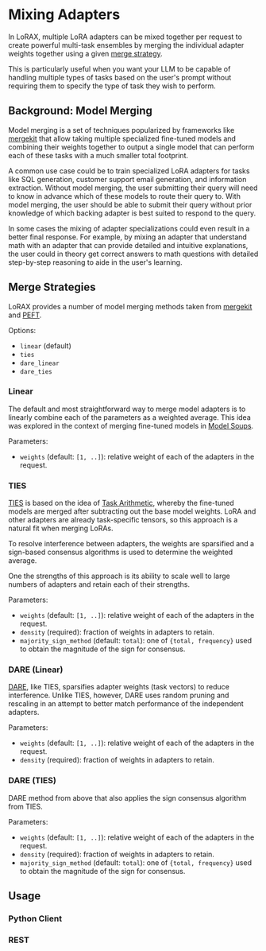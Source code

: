 # Mixing Adapters

In LoRAX, multiple LoRA adapters can be mixed together per request to create powerful multi-task ensembles by merging the individual
adapter weights together using a given [merge strategy](#merge-strategies).

This is particularly useful when you want your LLM to be capable of handling multiple types of tasks based on the user's prompt without
requiring them to specify the type of task they wish to perform.

## Background: Model Merging

Model merging is a set of techniques popularized by frameworks like [mergekit](https://github.com/cg123/mergekit) that allow taking
multiple specialized fine-tuned models and combining their weights together to output a single model that can perform each of these
tasks with a much smaller total footprint.

A common use case could be to train specialized LoRA adapters for tasks like SQL generation, customer support email
generation, and information extraction. Without model merging, the user submitting their query will need to know in advance which
of these models to route their query to. With model merging, the user should be able to submit their query without prior knowledge
of which backing adapter is best suited to respond to the query.

In some cases the mixing of adapter specializations could even result in a better final response. For example, by mixing an adapter that understand math with an adapter that can provide detailed and intuitive explanations, the user could in theory get correct answers to math questions with detailed step-by-step reasoning to aide in the user's learning.

## Merge Strategies

LoRAX provides a number of model merging methods taken from [mergekit](https://github.com/cg123/mergekit) and [PEFT](https://github.com/huggingface/peft).

Options:

- `linear` (default)
- `ties`
- `dare_linear`
- `dare_ties`

### Linear

The default and most straightforward way to merge model adapters is to linearly combine each of the parameters as a weighted average. This idea was 
explored in the context of merging fine-tuned models in [Model Soups](https://arxiv.org/abs/2203.05482).

Parameters:

- `weights` (default: `[1, ..]`): relative weight of each of the adapters in the request.

### TIES

[TIES](https://arxiv.org/abs/2306.01708) is based on the idea of [Task Arithmetic](https://arxiv.org/abs/2212.04089), whereby the fine-tuned models 
are merged after subtracting out the base model weights. LoRA and other adapters are already task-specific tensors, 
so this approach is a natural fit when merging LoRAs.

To resolve interference between adapters, the weights are sparsified and a sign-based consensus algorithms is used to determine the weighted average.

One the strengths of this approach is its ability to scale well to large numbers of adapters and retain each of their strengths.

Parameters:

- `weights` (default: `[1, ..]`): relative weight of each of the adapters in the request.
- `density` (required): fraction of weights in adapters to retain.
- `majority_sign_method` (default: `total`): one of `{total, frequency}` used to obtain the magnitude of the sign for consensus.

### DARE (Linear)

[DARE](https://arxiv.org/abs/2311.03099), like TIES, sparsifies adapter weights (task vectors) to reduce interference. Unlike TIES, however,
DARE uses random pruning and rescaling in an attempt to better match performance of the independent adapters.

Parameters:

- `weights` (default: `[1, ..]`): relative weight of each of the adapters in the request.
- `density` (required): fraction of weights in adapters to retain.

### DARE (TIES)

DARE method from above that also applies the sign consensus algorithm from TIES.

Parameters:

- `weights` (default: `[1, ..]`): relative weight of each of the adapters in the request.
- `density` (required): fraction of weights in adapters to retain.
- `majority_sign_method` (default: `total`): one of `{total, frequency}` used to obtain the magnitude of the sign for consensus.

## Usage

### Python Client

### REST
